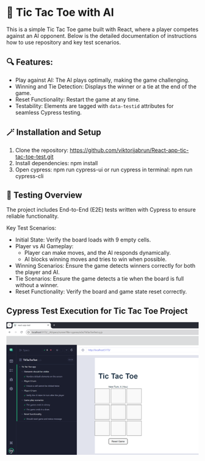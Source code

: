 # 🤖 Tic Tac Toe with AI

This is a simple Tic Tac Toe game built with React, where a player competes against an AI opponent. Below is the detailed documentation of instructions how to use repository and key test scenarios.

## 🔍 Features:

- Play against AI: The AI plays optimally, making the game challenging.
- Winning and Tie Detection: Displays the winner or a tie at the end of the game.
- Reset Functionality: Restart the game at any time.
- Testability: Elements are tagged with `data-testid` attributes for seamless Cypress testing.

## 🪄 Installation and Setup

1. Clone the repository:
   https://github.com/viktorijabrun/React-app-tic-tac-toe-test.git
2. Install dependencies:
   npm install
3. Open cypress: npm run cypress-ui or run cypress in terminal: npm run cypress-cli

## 🧪 Testing Overview

The project includes End-to-End (E2E) tests written with Cypress to ensure reliable functionality.

Key Test Scenarios:

- Initial State: Verify the board loads with 9 empty cells.
- Player vs AI Gameplay:
  - Player can make moves, and the AI responds dynamically.
  - AI blocks winning moves and tries to win when possible.
- Winning Scenarios: Ensure the game detects winners correctly for both the player and AI.
- Tie Scenarios: Ensure the game detects a tie when the board is full without a winner.
- Reset Functionality: Verify the board and game state reset correctly.

## Cypress Test Execution for Tic Tac Toe Project

![Cypress Test Execution](./screenshots/cypress-screen-shot.png)
